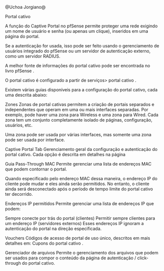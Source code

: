 @Uchoa Jorgiano@

Portal cativo


A função do Captive Portal no pfSense permite proteger uma rede exigindo um nome de usuário e senha (ou apenas um clique), inseridos em uma página do portal.

Se a autenticação for usada, isso pode ser feito usando o gerenciamento de usuários integrado do pfSense ou um servidor de autenticação externo, como um servidor RADIUS.

A melhor fonte de informações do portal cativo pode ser encontrada no livro pfSense .

O portal cativo é configurado a partir de serviços> portal cativo .

Existem várias guias disponíveis para a configuração do portal cativo, cada uma descrita abaixo:

Zones
Zonas de portal cativas permitem a criação de portais separados e independentes que operam em uma ou mais interfaces separadas. Por exemplo, pode haver uma zona para Wireless e uma zona para Wired. Cada zona tem um conjunto completamente isolado de páginas, configuração, usuários, etc.

Uma zona pode ser usada por várias interfaces, mas somente uma zona pode ser usada por interface.

Captive Portal Tab
Gerenciamento geral da configuração e autenticação do portal cativo. Cada opção é descrita em detalhes na página

Guia Pass-Through MAC 
Permite gerenciar uma lista de endereços MAC que podem contornar o portal.

Quando especificado pelo endereço MAC dessa maneira, o endereço IP do cliente pode mudar e eles ainda serão permitidos. No entanto, o cliente ainda será desconectado após o período de tempo limite do portal cativo ter decorrido.

Endereços IP permitidos 
Permite gerenciar uma lista de endereços IP que podem:

Sempre conecte por trás do portal (clientes)
Permitir sempre clientes para um endereço IP (servidores externos)
Esses endereços IP ignoram a autenticação do portal na direção especificada.

Vouchers
Códigos de acesso de portal de uso único, descritos em mais detalhes em: Cupons do portal cativo .

Gerenciador de arquivos 
Permite o gerenciamento dos arquivos que podem ser usados ​​para compor o conteúdo da página de autenticação / click-through do portal cativo.


